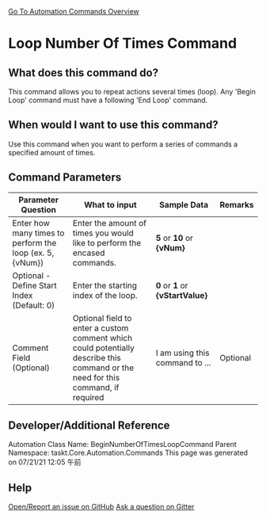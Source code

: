 <!--TITLE: Loop Number Of Times Command -->
<!-- SUBTITLE: a command in the Loop Commands group. -->
[Go To Automation Commands Overview](/automation-commands.md)


# Loop Number Of Times Command


## What does this command do?
This command allows you to repeat actions several times (loop).  Any 'Begin Loop' command must have a following 'End Loop' command.


## When would I want to use this command?
Use this command when you want to perform a series of commands a specified amount of times.


## Command Parameters
| Parameter Question   	| What to input  	|  Sample Data 	| Remarks  	|
| ---                    | ---               | ---           | ---       |
|Enter how many times to perform the loop (ex. 5, {vNum})|Enter the amount of times you would like to perform the encased commands.|**5** or **10** or **{vNum}**||
|Optional - Define Start Index (Default: 0)|Enter the starting index of the loop.|**0** or **1** or **{vStartValue}**||
|Comment Field (Optional)|Optional field to enter a custom comment which could potentially describe this command or the need for this command, if required|I am using this command to ...|Optional|


## Developer/Additional Reference
Automation Class Name: BeginNumberOfTimesLoopCommand
Parent Namespace: taskt.Core.Automation.Commands
This page was generated on 07/21/21 12:05 午前


## Help
[Open/Report an issue on GitHub](https://github.com/saucepleez/taskt/issues/new)
[Ask a question on Gitter](https://gitter.im/taskt-rpa/Lobby)
